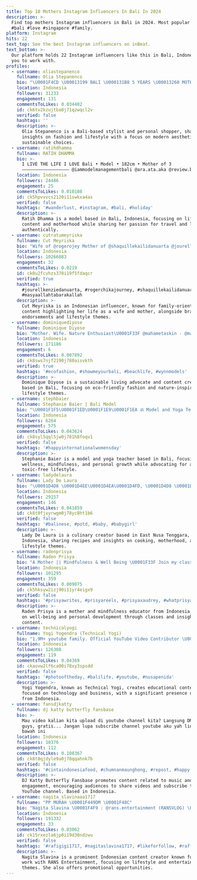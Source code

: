 ```yaml
---
title: Top 10 Mothers Instagram Influencers In Bali In 2024
description: >-
  Find top mothers Instagram influencers in Bali in 2024. Most popular hashtags:
  #bali #love #singapore #family.
platform: Instagram
hits: 22
text_top: See the best Instagram influencers on inBeat.
text_bottom: >-
  Our platform holds 22 Instagram influencers like this in Bali, Indonesia for
  you to work with.
profiles:
  - username: oliastepanenco
    fullname: Olia Stepanenco
    bio: "\U0001F4CD \U00013199 BALI \U000131B8 5 YEARS \U00013260 MOTHER OF\U0001F449@style_retreat_bali_shop ____________ BEFORE: ⓈⓉⓎⓁⒾⓈⓉ ⓉⓋ ⓅⓇⒺⓈⒺⓃⓉⒺⓇ ⓅⒺⓇⓈⓄⓃⒶⓁ ⓈⒽⓄⓅⓅⒺⓇ"
    location: Indonesia
    followers: 31233
    engagement: 131
    commentsToLikes: 0.034402
    id: ck6tv2kzujtba0j71qzwqcl2v
    verified: false
    hashtags: ''
    description: >-
      Olia Stepanenco is a Bali-based stylist and personal shopper, sharing
      insights on fashion and lifestyle with a focus on modern aesthetics and
      sustainable choices.
  - username: ratihdhamma
    fullname: RATIH DHAMMA
    bio: >-
      I LIVE THE LIFE I LOVE Bali • Model • 182cm • Mother of 3
      —————————————————— @iammodelmanagementbali @ara.ata.aka @review.bali
    location: Indonesia
    followers: 24486
    engagement: 25
    commentsToLikes: 0.010108
    id: ck5hpvvvcs2120i11swkxa4as
    verified: false
    hashtags: '#wanderlust, #instagram, #bali, #holiday'
    description: >-
      Ratih Dhamma is a model based in Bali, Indonesia, focusing on lifestyle
      content and motherhood while sharing her passion for travel and living
      authentically.
  - username: cutratumeyriska
    fullname: Cut Meyriska
    bio: "Wife of @rogerojey Mother of @shaquillekailidanuarta @jourellkenziedanuarta • IG: @cut_meyriska26 • \U0001F426: @Cut_Meyriska265 • Endorsment :WA 08118986717"
    location: Indonesia
    followers: 10266883
    engagement: 32
    commentsToLikes: 0.0219
    id: ck0u2fcvhzs370i19f5fdaqcr
    verified: true
    hashtags: >-
      #jourellkenziedanuarta, #rogerchikajourney, #shaquillekailidanuarta,
      #masyaallahtabarakallah
    description: >-
      Cut Meyriska is an Indonesian influencer, known for family-oriented
      content highlighting her life as a wife and mother, alongside brand
      endorsements and lifestyle themes.
  - username: dominiquediyose
    fullname: Dominique Diyose
    bio: "Mother. Wife. Nature Enthusiast\U0001F33F @mahametaskin - @maha.mahija - @baliswap || #sustainableliving #sustainourstyle #sustainablefashion \U0001F4CD Bali"
    location: Indonesia
    followers: 171186
    engagement: 6
    commentsToLikes: 0.007892
    id: ck8sws7njf2190j780aisvkth
    verified: true
    hashtags: '#ecofashion, #showmeyourbali, #beachlife, #wynnmodels'
    description: >-
      Dominique Diyose is a sustainable living advocate and content creator
      based in Bali, focusing on eco-friendly fashion and nature-inspired
      lifestyle themes.
  - username: stephbaier
    fullname: Stephanie Baier | Bali Model
    bio: "\U0001F1F5\U0001F1ED\U0001F1E9\U0001F1EA ॐ Model and Yoga Teacher ❥ Mother to Joy Ophelia ☽ Protect your peace, Get rid of toxicity, Cleanse your space, Cultivate love. @m4models"
    location: Indonesia
    followers: 6264
    engagement: 575
    commentsToLikes: 0.043624
    id: ck8syl5qql5jw0j781h8foqv1
    verified: false
    hashtags: '#happyinternationalwomensday'
    description: >-
      Stephanie Baier is a model and yoga teacher based in Bali, focusing on
      wellness, mindfulness, and personal growth while advocating for a
      toxic-free lifestyle.
  - username: ladydelaura
    fullname: Lady De Laura
    bio: "\U0001D4D8 \U0001D4EE\U0001D4EA\U0001D4FD, \U0001D4D8 \U0001D4F5\U0001D4EE\U0001D4EA\U0001D4FB\U0001D4F7, \U0001D4D8 \U0001D4EC\U0001D4F8\U0001D4F8\U0001D4F4. Jkt - East Nusa Tenggara \U0001F4CD Recipes : @tiarapot.official Mother of : @lazoza.id \U0001F485 @lavishamooncrystal \U0001F4AB"
    location: Indonesia
    followers: 29157
    engagement: 146
    commentsToLikes: 0.041859
    id: ck8t0fjxyrwgm0j78yc8ht1b6
    verified: false
    hashtags: '#balinese, #potd, #baby, #babygirl'
    description: >-
      Lady De Laura is a culinary creator based in East Nusa Tenggara,
      Indonesia, sharing recipes and insights on cooking, motherhood, and
      lifestyle themes.
  - username: radenprisya
    fullname: Raden Prisya
    bio: "A Mother || Mindfulness & Well Being \U0001F33F Join my classes at @mindrevive.id #prisyawrites Work inquiries:"
    location: Indonesia
    followers: 101295
    engagement: 359
    commentsToLikes: 0.009075
    id: ck5hksyw2izj90i11yr4eigx9
    verified: false
    hashtags: '#prisyawrites, #prisyareels, #prisyaxaudrey, #whatprisyawears'
    description: >-
      Raden Prisya is a mother and mindfulness educator from Indonesia, focusing
      on well-being and personal development through classes and insightful
      content.
  - username: technicalyogi
    fullname: Yogi Yogendra (Technical Yogi)
    bio: "1.9M+ youtube family. Official YouTube Video Contributor \U0001F1EE\U0001F1F3 for business: teamyogiofficial@gmail.com"
    location: Indonesia
    followers: 126308
    engagement: 119
    commentsToLikes: 0.04369
    id: ckaovw2lf6ca00i78xy3spsdd
    verified: false
    hashtags: '#photooftheday, #balilife, #youtube, #nusapenida'
    description: >-
      Yogi Yogendra, known as Technical Yogi, creates educational content
      focused on technology and business, with a significant presence on YouTube
      from Indonesia.
  - username: fansdjkatty
    fullname: dj katty butterfly fansbase
    bio: >-
      Mau video kalian kita upload di youtube channel kita? Langsung DM aja
      guys, gratis... Jangan lupa subscribe channel youtube aku yah link di
      bawah ini
    location: Indonesia
    followers: 10376
    engagement: 112
    commentsToLikes: 0.108367
    id: ck8t8qjdyle9a0j78qqahnk7b
    verified: false
    hashtags: '#cintaindonesiafood, #chumnanmaunghong, #repost, #happy'
    description: >-
      DJ Katty Butterfly Fansbase promotes content related to music and fan
      engagement, encouraging audiences to share videos and subscribe to their
      YouTube channel. Based in Indonesia.
  - username: nagita_slavinaaa1717
    fullname: "PP MURAH \U0001F449DM \U0001F48C"
    bio: "Nagita Slavina \U0001F4F9 : @rans.entertainment (RANSVLOG) \U0001F341Always Support \U0001F449\U0001F449@raffinagita1717 \U0001F341OPEN PAID PROMOTE= DM / WA \U0001F447\U0001F447\U0001F447"
    location: Indonesia
    followers: 191332
    engagement: 33
    commentsToLikes: 0.03062
    id: ck15rxezla6jp0i19d30ndzwu
    verified: false
    hashtags: '#rafigigi1717, #nagitaslavina1717, #likeforfollow, #raffiahmaddaily'
    description: >-
      Nagita Slavina is a prominent Indonesian content creator known for her
      work with RANS Entertainment, focusing on lifestyle and entertainment
      themes. She also offers promotional opportunities.
---
```



